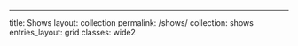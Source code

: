 ---
title: Shows
layout: collection
permalink: /shows/
collection: shows
entries_layout: grid
classes: wide2

